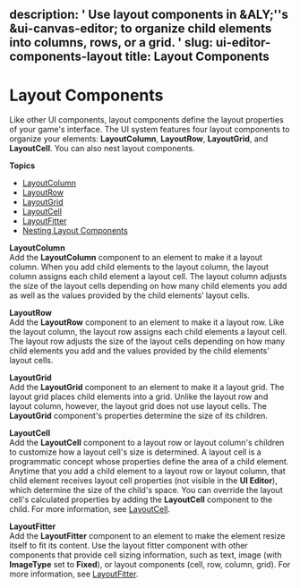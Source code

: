 description: ' Use layout components in &ALY;''s &ui-canvas-editor; to organize child
  elements into columns, rows, or a grid. '
slug: ui-editor-components-layout
title: Layout Components
---
# Layout Components<a name="ui-editor-components-layout"></a>

Like other UI components, layout components define the layout properties of your game's interface\. The UI system features four layout components to organize your elements: **LayoutColumn**, **LayoutRow**, **LayoutGrid**, and **LayoutCell**\. You can also nest layout components\.

**Topics**
+ [LayoutColumn](ui-editor-components-layout-column.md)
+ [LayoutRow](ui-editor-components-layout-row.md)
+ [LayoutGrid](ui-editor-components-layout-grid.md)
+ [LayoutCell](ui-editor-components-layout-cell.md)
+ [LayoutFitter](ui-editor-components-layout-fitter.md)
+ [Nesting Layout Components](ui-editor-components-layout-nesting.md)

**LayoutColumn**  
Add the **LayoutColumn** component to an element to make it a layout column\. When you add child elements to the layout column, the layout column assigns each child element a layout cell\. The layout column adjusts the size of the layout cells depending on how many child elements you add as well as the values provided by the child elements’ layout cells\.

**LayoutRow**  
Add the **LayoutRow** component to an element to make it a layout row\. Like the layout column, the layout row assigns each child elements a layout cell\. The layout row adjusts the size of the layout cells depending on how many child elements you add and the values provided by the child elements' layout cells\.

**LayoutGrid**  
Add the **LayoutGrid** component to an element to make it a layout grid\. The layout grid places child elements into a grid\. Unlike the layout row and layout column, however, the layout grid does not use layout cells\. The **LayoutGrid** component's properties determine the size of its children\.

**LayoutCell**  
Add the **LayoutCell** component to a layout row or layout column's children to customize how a layout cell's size is determined\. A layout cell is a programmatic concept whose properties define the area of a child element\. Anytime that you add a child element to a layout row or layout column, that child element receives layout cell properties \(not visible in the **UI Editor**\), which determine the size of the child's space\. You can override the layout cell's calculated properties by adding the **LayoutCell** component to the child\. For more information, see [LayoutCell](ui-editor-components-layout-cell.md)\.

**LayoutFitter**  
Add the **LayoutFitter** component to an element to make the element resize itself to fit its content\. Use the layout fitter component with other components that provide cell sizing information, such as text, image \(with **ImageType** set to **Fixed**\), or layout components \(cell, row, column, grid\)\. For more information, see [LayoutFitter](ui-editor-components-layout-fitter.md)\.